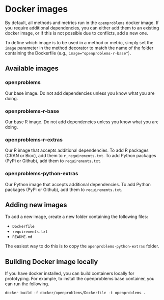 # Docker images

By default, all methods and metrics run in the `openproblems` docker image. If you require additional dependencies, you can either add them to an existing docker image, or if this is not possible due to conflicts, add a new one.

To define which image is to be used in a method or metric, simply set the `image` parameter in the method decorator to match the name of the folder containing the Dockerfile (e.g., `image="openproblems-r-base"`).

## Available images

### openproblems

Our base image. Do not add dependencies unless you know what you are doing.

### openproblems-r-base

Our base R image. Do not add dependencies unless you know what you are doing.

### openproblems-r-extras

Our R image that accepts additional dependencies. To add R packages (CRAN or Bioc), add them to `r_requirements.txt`. To add Python packages (PyPi or Github), add them to `requirements.txt`.

### openproblems-python-extras

Our Python image that accepts additional dependencies. To add Python packages (PyPi or Github), add them to `requirements.txt`.

## Adding new images

To add a new image, create a new folder containing the following files:

* `Dockerfile`
* `requirements.txt`
* `README.md`

The easiest way to do this is to copy the `openproblems-python-extras` folder.

## Building Docker image locally

If you have docker installed, you can build containers locally for prototyping. For example, to install the openproblems base container, you can run the following.
```
docker build -f docker/openproblems/Dockerfile -t openproblems .
```
